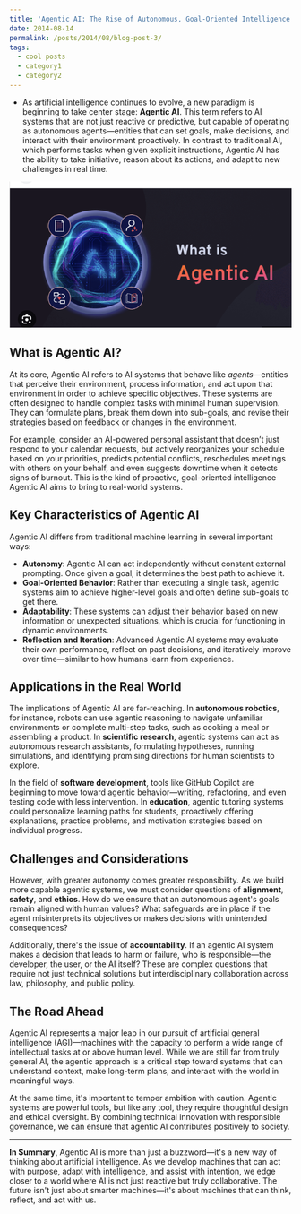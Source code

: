 ```yaml
---
title: 'Agentic AI: The Rise of Autonomous, Goal-Oriented Intelligence'
date: 2014-08-14
permalink: /posts/2014/08/blog-post-3/
tags:
  - cool posts
  - category1
  - category2
---
```




- As artificial intelligence continues to evolve, a new paradigm is beginning to take center stage: **Agentic AI**. This term refers to AI systems that are not just reactive or predictive, but capable of operating as autonomous agents—entities that can set goals, make decisions, and interact with their environment proactively. In contrast to traditional AI, which performs tasks when given explicit instructions, Agentic AI has the ability to take initiative, reason about its actions, and adapt to new challenges in real time.

![Image](images\AgenticAI.png)

## What is Agentic AI?

At its core, Agentic AI refers to AI systems that behave like *agents*—entities that perceive their environment, process information, and act upon that environment in order to achieve specific objectives. These systems are often designed to handle complex tasks with minimal human supervision. They can formulate plans, break them down into sub-goals, and revise their strategies based on feedback or changes in the environment.

For example, consider an AI-powered personal assistant that doesn’t just respond to your calendar requests, but actively reorganizes your schedule based on your priorities, predicts potential conflicts, reschedules meetings with others on your behalf, and even suggests downtime when it detects signs of burnout. This is the kind of proactive, goal-oriented intelligence Agentic AI aims to bring to real-world systems.

## Key Characteristics of Agentic AI

Agentic AI differs from traditional machine learning in several important ways:

- **Autonomy**: Agentic AI can act independently without constant external prompting. Once given a goal, it determines the best path to achieve it.
- **Goal-Oriented Behavior**: Rather than executing a single task, agentic systems aim to achieve higher-level goals and often define sub-goals to get there.
- **Adaptability**: These systems can adjust their behavior based on new information or unexpected situations, which is crucial for functioning in dynamic environments.
- **Reflection and Iteration**: Advanced Agentic AI systems may evaluate their own performance, reflect on past decisions, and iteratively improve over time—similar to how humans learn from experience.

## Applications in the Real World

The implications of Agentic AI are far-reaching. In **autonomous robotics**, for instance, robots can use agentic reasoning to navigate unfamiliar environments or complete multi-step tasks, such as cooking a meal or assembling a product. In **scientific research**, agentic systems can act as autonomous research assistants, formulating hypotheses, running simulations, and identifying promising directions for human scientists to explore.

In the field of **software development**, tools like GitHub Copilot are beginning to move toward agentic behavior—writing, refactoring, and even testing code with less intervention. In **education**, agentic tutoring systems could personalize learning paths for students, proactively offering explanations, practice problems, and motivation strategies based on individual progress.

## Challenges and Considerations

However, with greater autonomy comes greater responsibility. As we build more capable agentic systems, we must consider questions of **alignment**, **safety**, and **ethics**. How do we ensure that an autonomous agent's goals remain aligned with human values? What safeguards are in place if the agent misinterprets its objectives or makes decisions with unintended consequences?

Additionally, there's the issue of **accountability**. If an agentic AI system makes a decision that leads to harm or failure, who is responsible—the developer, the user, or the AI itself? These are complex questions that require not just technical solutions but interdisciplinary collaboration across law, philosophy, and public policy.

## The Road Ahead

Agentic AI represents a major leap in our pursuit of artificial general intelligence (AGI)—machines with the capacity to perform a wide range of intellectual tasks at or above human level. While we are still far from truly general AI, the agentic approach is a critical step toward systems that can understand context, make long-term plans, and interact with the world in meaningful ways.

At the same time, it's important to temper ambition with caution. Agentic systems are powerful tools, but like any tool, they require thoughtful design and ethical oversight. By combining technical innovation with responsible governance, we can ensure that agentic AI contributes positively to society.

---

**In Summary**, Agentic AI is more than just a buzzword—it's a new way of thinking about artificial intelligence. As we develop machines that can act with purpose, adapt with intelligence, and assist with intention, we edge closer to a world where AI is not just reactive but truly collaborative. The future isn't just about smarter machines—it's about machines that can think, reflect, and act with us.